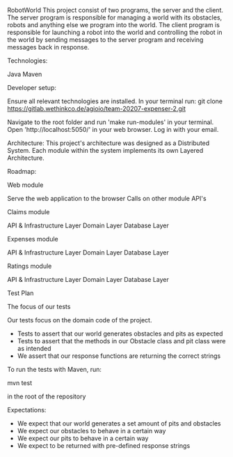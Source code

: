 RobotWorld
This project consist of two programs, the server and the client. The server program is responsible for managing a world with its obstacles, robots and anything else we program into the world. The client program is responsible for launching a robot into the world and controlling the robot in the world by sending messages to the server program and receiving messages back in response.

Technologies:

Java
Maven


Developer setup:

Ensure all relevant technologies are installed.
In your terminal run: git clone https://gitlab.wethinkco.de/agioio/team-20207-expenser-2.git

Navigate to the root folder and run 'make run-modules' in your terminal.
Open 'http://localhost:5050/' in your web browser.
Log in with your email.


Architecture:
This project's architecture was designed as a Distributed System. Each module within the system implements its own Layered Architecture.

Roadmap:


Web module

Serve the web application to the browser
Calls on other module API's



Claims module

API & Infrastructure Layer
Domain Layer
Database Layer



Expenses module

API & Infrastructure Layer
Domain Layer
Database Layer



Ratings module

API & Infrastructure Layer
Domain Layer
Database Layer


Test Plan

The focus of our tests

Our tests focus on the domain code of the project.
* Tests to assert that our world generates obstacles and pits
  as expected
* Tests to assert that the methods in our Obstacle
  class and pit class were as intended
* We assert that our response functions are
  returning the correct strings

To run the tests with Maven, run:

mvn test

in the root of the repository

Expectations:
* We expect that our world generates a set amount of pits and obstacles
* We expect our obstacles to behave in a certain way
* We expect our pits to behave in a certain way
* We expect to be returned with pre-defined response strings


